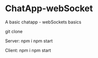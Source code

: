 # ChatApp-webSocket
A basic chatapp - webSockets basics

git clone <url>

Server:
npm i
npm start

Client:
npm i
npm start
